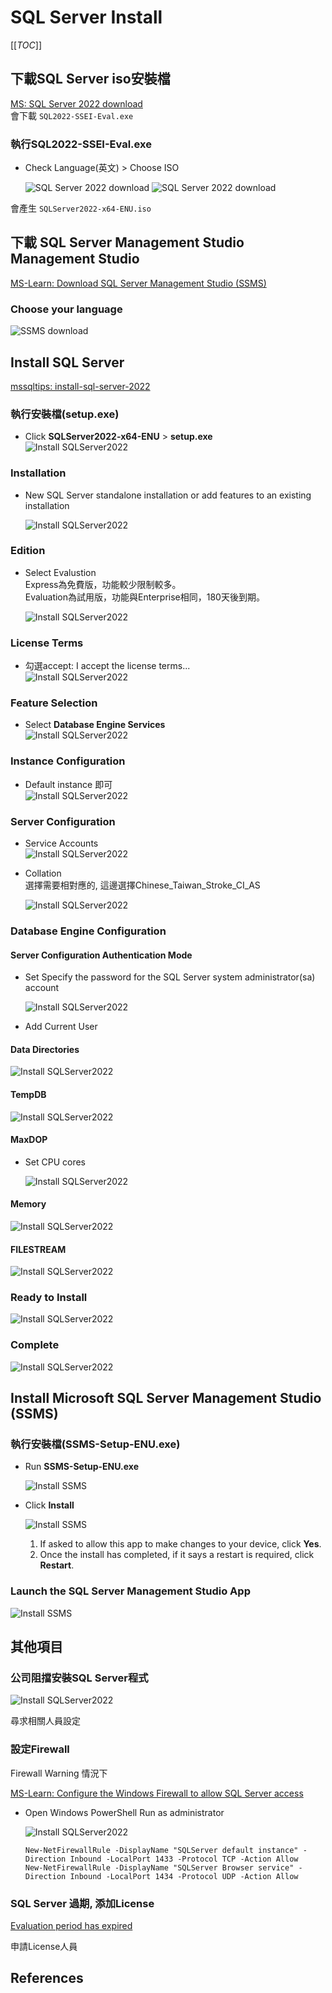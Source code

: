 # SQL Server Install

[[_TOC_]]

## 下載SQL Server iso安裝檔

[MS: SQL Server 2022 download][R001]  
會下載 `SQL2022-SSEI-Eval.exe`

### 執行SQL2022-SSEI-Eval.exe

- Check Language(英文) > Choose ISO

    ![SQL Server 2022 download][001]
    ![SQL Server 2022 download][002]  

會產生 `SQLServer2022-x64-ENU.iso`

## 下載 SQL Server Management Studio Management Studio

[MS-Learn: Download SQL Server Management Studio (SSMS)][R002]

### Choose your language

![SSMS download][003]

## Install SQL Server

[mssqltips: install-sql-server-2022][R005]

### 執行安裝檔(setup.exe)

- Click **SQLServer2022-x64-ENU** > **setup.exe**  
    ![Install SQLServer2022][004]

### Installation

- New SQL Server standalone installation or add features to an existing installation

    ![Install SQLServer2022][005]

### Edition

- Select Evalustion  
    Express為免費版，功能較少限制較多。  
    Evaluation為試用版，功能與Enterprise相同，180天後到期。  

    ![Install SQLServer2022][006]

### License Terms

- 勾選accept: I accept the license terms...  
    ![Install SQLServer2022][007]

### Feature Selection

- Select **Database Engine Services**  
    ![Install SQLServer2022][008]

### Instance Configuration

- Default instance 即可  
    ![Install SQLServer2022][009]

### Server Configuration

- Service Accounts  
    ![Install SQLServer2022][010]

- Collation  
  選擇需要相對應的, 這邊選擇Chinese_Taiwan_Stroke_CI_AS

    ![Install SQLServer2022][011]

### Database Engine Configuration

#### Server Configuration Authentication Mode

- Set Specify the password for the SQL Server system administrator(sa) account

    ![Install SQLServer2022][012]

- Add Current User

#### Data Directories

![Install SQLServer2022][013]

#### TempDB

![Install SQLServer2022][014]

#### MaxDOP

- Set CPU cores

    ![Install SQLServer2022][015]

#### Memory

![Install SQLServer2022][016]

#### FILESTREAM

![Install SQLServer2022][017]

### Ready to Install

![Install SQLServer2022][018]

### Complete

![Install SQLServer2022][019]

## Install Microsoft SQL Server Management Studio (SSMS)

### 執行安裝檔(SSMS-Setup-ENU.exe)

- Run **SSMS-Setup-ENU.exe**

    ![Install SSMS][020]

- Click **Install**

    ![Install SSMS][021]

    1. If asked to allow this app to make changes to your device, click **Yes**.
    2. Once the install has completed, if it says a restart is required, click **Restart**.

### Launch the SQL Server Management Studio App

![Install SSMS][022]

## 其他項目

### 公司阻擋安裝SQL Server程式

![Install SQLServer2022][023]

尋求相關人員設定

### 設定Firewall

Firewall Warning 情況下

[MS-Learn: Configure the Windows Firewall to allow SQL Server access][R003]

- Open Windows PowerShell Run as administrator

    ![Install SQLServer2022][024]

    ``` shell
    New-NetFirewallRule -DisplayName "SQLServer default instance" -Direction Inbound -LocalPort 1433 -Protocol TCP -Action Allow  
    New-NetFirewallRule -DisplayName "SQLServer Browser service" -Direction Inbound -LocalPort 1434 -Protocol UDP -Action Allow
    ```

### SQL Server 過期, 添加License

[Evaluation period has expired][R004]

申請License人員

## References

[001]: _assets/download-SQL2022.png
[002]: _assets/download-SQL2022-ISO.png
[003]: _assets/download-SSMS.png
[004]: _assets/Click-SQLServer2022-x64-ENU.png
[005]: _assets/SQLServer-Install-Installation.png
[006]: _assets/SQLServer-Install-Edition.png
[007]: _assets/SQLServer-Install-LicenseTerms.png
[008]: _assets/SQLServer-Install-FeatureSelection.png
[009]: _assets/SQLServer-Install-InstanceConfiguration.png
[010]: _assets/SQLServer-Install-ServerConfiguration.png
[011]: _assets/SQLServer-Install-ServerConfiguration-Collation.png
[012]: _assets/SQLServer-Install-DBEngineConfiguration.png
[013]: _assets/SQLServer-Install-DBEngineConfig-Check01.png
[014]: _assets/SQLServer-Install-DBEngineConfig-Check02.png
[015]: _assets/SQLServer-Install-DBEngineConfig-Check03.png
[016]: _assets/SQLServer-Install-DBEngineConfig-Check04.png
[017]: _assets/SQLServer-Install-DBEngineConfig-Check05.png
[018]: _assets/SQLServer-Install-ReadyToInstall.png
[019]: _assets/SQLServer-Install-Complete.png
[020]: _assets/SSMS-Install.png
[021]: _assets/SSMS-Install-Click.png
[022]: _assets/SSMS-Launch.png
[023]: _assets/SQLServer-Install-Fail-RuleCheckResult.png
[024]: _assets/SQLServer-Install-Firewall.png

[R003]: https://learn.microsoft.com/zh-tw/sql/sql-server/install/configure-the-windows-firewall-to-allow-sql-server-access?view=sql-server-ver16
[R004]: https://wiki.sqlfans.cn/mssql/mssql-case-evaluation-period.html
[R005]: https://www.mssqltips.com/sqlservertip/7313/install-sql-server-2022/

<!-- url references -->
[R001]: https://www.microsoft.com/zh-tw/evalcenter/download-sql-server-2022
[R002]: https://learn.microsoft.com/en-us/sql/ssms/download-sql-server-management-studio-ssms?view=sql-server-ver16

